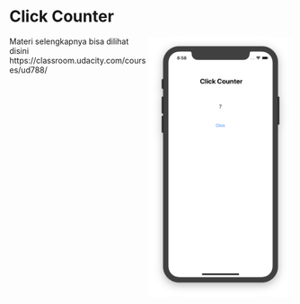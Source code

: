 # Click Counter
<img src="https://github.com/omrobbie/ios-click-counter/blob/master/screenshot/preview.png" width="256" align="right">
Materi selengkapnya bisa dilihat disini https://classroom.udacity.com/courses/ud788/
